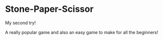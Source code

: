 # Stone-Paper-Scissor
My second try!

A really popular game and also an easy game to make for all the beginners!
